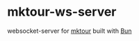 # mktour-ws-server

websocket-server for [mktour](https://github.com/mktour-org) built with [Bun](https://bun.sh)